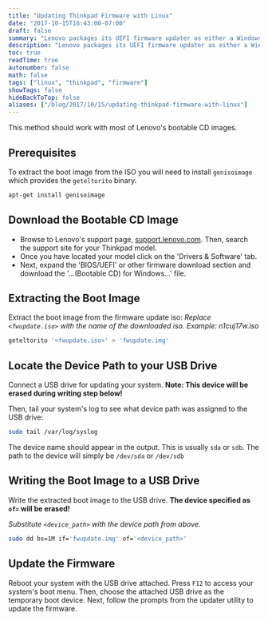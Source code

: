 ```yaml
---
title: "Updating Thinkpad Firmware with Linux"
date: "2017-10-15T16:43:00-07:00"
draft: false
summary: "Lenovo packages its UEFI firmware updater as either a Windows installable package or a bootable CD image. The bootable image is great for those running Linux on their systems. However, if you do not have an external CD drive or do not want to burn a CD, the update process takes a few more steps. Fortunately, the updater can be extracted from the CD image and written to a USB drive with Linux."
description: "Lenovo packages its UEFI firmware updater as either a Windows installable package or a bootable CD image. The bootable image is great for those running Linux on their systems. However, if you do not have an external CD drive or do not want to burn a CD, the update process takes a few more steps. Fortunately, the updater can be extracted from the CD image and written to a USB drive with Linux."
toc: true
readTime: true
autonumber: false
math: false
tags: ["linux", "thinkpad", "firmware"]
showTags: false
hideBackToTop: false
aliases: ["/blog/2017/10/15/updating-thinkpad-firmware-with-linux"]
---
```


This method should work with most of Lenovo's bootable CD images.

## Prerequisites
To extract the boot image from the ISO you will need to install `genisoimage` which provides the `geteltorito` binary.
```bash
apt-get install genisoimage
```

## Download the Bootable CD Image
- Browse to Lenovo's support page, [support.lenovo.com](https://support.lenovo.com). Then, search the support site for your Thinkpad model.
- Once you have located your model click on the 'Drivers & Software' tab.
- Next, expand the 'BIOS/UEFI' or other firmware download section and download the '...(Bootable CD) for Windows...' file.

## Extracting the Boot Image
Extract the boot image from the firmware update iso:
_Replace `<fwupdate.iso>` with the name of the downloaded iso. Example: n1cuj17w.iso_
```bash
geteltorito '<fwupdate.iso>' > 'fwupdate.img'
```

## Locate the Device Path to your USB Drive
Connect a USB drive for updating your system. **Note: This device will be erased during writing step below!**

Then, tail your system's log to see what device path was assigned to the USB drive:
```bash
sudo tail /var/log/syslog
```

The device name should appear in the output. This is usually `sda` or `sdb`. The path to the device will simply be `/dev/sda` or `/dev/sdb`

## Writing the Boot Image to a USB Drive
Write the extracted boot image to the USB drive. **The device specified as `of=` will be erased!**

_Substitute `<device_path>` with the device path from above._
```bash
sudo dd bs=1M if='fwupdate.img' of='<device_path>'
```

## Update the Firmware
Reboot your system with the USB drive attached. Press `F12` to access your system's boot menu. Then, choose the attached USB drive as the temporary boot device. Next, follow the prompts from the updater utility to update the firmware.
